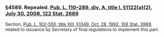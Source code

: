 ### §4589. Repealed. [Pub. L. 110–289, div. A, title I, §1122(a)(2), July 30, 2008, 122 Stat. 2689](/statviewer.htm?volume=122&page=2689) ###

Section, [Pub. L. 102–550, title XIII, §1349, Oct. 28, 1992, 106 Stat. 3969](/statviewer.htm?volume=106&page=3969), related to issuance by Secretary of final regulations to implement this part.